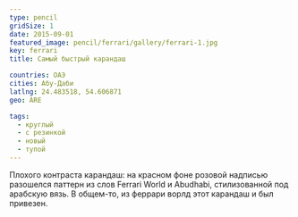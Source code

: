 ```yaml
---
type: pencil
gridSize: 1
date: 2015-09-01
featured_image: pencil/ferrari/gallery/ferrari-1.jpg
key: ferrari
title: Самый быстрый карандаш

countries: ОАЭ
cities: Абу-Даби
latlng: 24.483518, 54.606871
geo: ARE

tags:
  - круглый
  - с резинкой
  - новый
  - тупой
---
```


Плохого контраста карандаш: на красном фоне розовой надписью разошелся паттерн из слов Ferrari World и Abudhabi, стилизованной под арабскую вязь. В общем-то, из феррари ворлд этот карандаш и был привезен.
